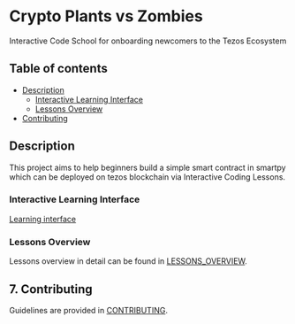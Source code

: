 # Crypto Plants vs Zombies

Interactive Code School for onboarding newcomers to the Tezos Ecosystem

## Table of contents

- [Description](#description)
  - [Interactive Learning Interface](#learning_interface)
  - [Lessons Overview](#project_overview)
- [Contributing](#contributing)

## Description <a id="description"></a>

This project aims to help beginners build a simple smart contract in smartpy which can be deployed on tezos blockchain via Interactive Coding Lessons.

### Interactive Learning Interface <a id="learning_interface"></a>
[Learning interface](https://user-images.githubusercontent.com/16613455/77850831-bb806680-71f2-11ea-988e-1bab03773636.png)

### Lessons Overview <a id="project_overview"></a>

Lessons overview in detail can be found in [LESSONS_OVERVIEW](./PROJECT_OVERVIEW.md).

## 7. Contributing <a id="chapter-007"></a>

Guidelines are provided in [CONTRIBUTING](./.github/CONTRIBUTING.md).
